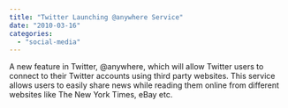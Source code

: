 ```yaml
---
title: "Twitter Launching @anywhere Service"
date: "2010-03-16"
categories: 
  - "social-media"
---
```


A new feature in Twitter, @anywhere, which will allow Twitter users to connect to their Twitter accounts using third party websites. This service allows users to easily share news while reading them online from different websites like The New York Times, eBay etc.

